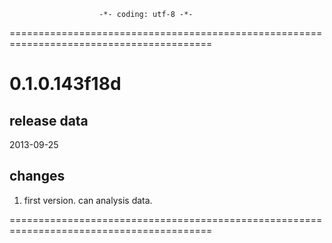                         -*- coding: utf-8 -*-
=========================================================================================
# 0.1.0.143f18d 

## release data  
2013-09-25 

## changes 

1) first version. can analysis data.

=========================================================================================